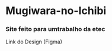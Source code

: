 # Mugiwara-no-Ichibi

### Site feito para umtrabalho da etec

<p>Link do Design (Figma) <a href="https://www.figma.com/file/nzXhHN7sxQKWd9qCzqv3Gl/Mugiwara-no-Ichibi-Index?node-id=0%3A1" target="_blank"></a> </p>
